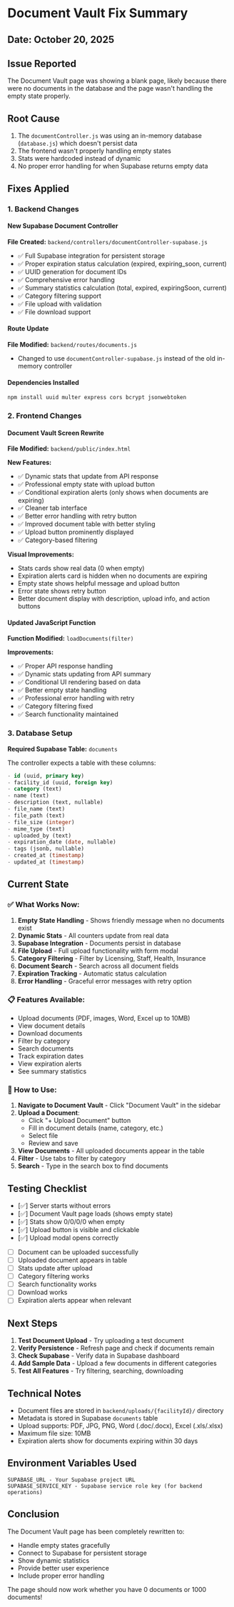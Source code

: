 # Document Vault Fix Summary

## Date: October 20, 2025

## Issue Reported
The Document Vault page was showing a blank page, likely because there were no documents in the database and the page wasn't handling the empty state properly.

## Root Cause
1. The `documentController.js` was using an in-memory database (`database.js`) which doesn't persist data
2. The frontend wasn't properly handling empty states
3. Stats were hardcoded instead of dynamic
4. No proper error handling for when Supabase returns empty data

## Fixes Applied

### 1. Backend Changes

#### New Supabase Document Controller
**File Created:** `backend/controllers/documentController-supabase.js`

- ✅ Full Supabase integration for persistent storage
- ✅ Proper expiration status calculation (expired, expiring_soon, current)
- ✅ UUID generation for document IDs
- ✅ Comprehensive error handling
- ✅ Summary statistics calculation (total, expired, expiringSoon, current)
- ✅ Category filtering support
- ✅ File upload with validation
- ✅ File download support

#### Route Update
**File Modified:** `backend/routes/documents.js`
- Changed to use `documentController-supabase.js` instead of the old in-memory controller

#### Dependencies Installed
```bash
npm install uuid multer express cors bcrypt jsonwebtoken
```

### 2. Frontend Changes

#### Document Vault Screen Rewrite
**File Modified:** `backend/public/index.html`

**New Features:**
- ✅ Dynamic stats that update from API response
- ✅ Professional empty state with upload button
- ✅ Conditional expiration alerts (only shows when documents are expiring)
- ✅ Cleaner tab interface
- ✅ Better error handling with retry button
- ✅ Improved document table with better styling
- ✅ Upload button prominently displayed
- ✅ Category-based filtering

**Visual Improvements:**
- Stats cards show real data (0 when empty)
- Expiration alerts card is hidden when no documents are expiring
- Empty state shows helpful message and upload button
- Error state shows retry button
- Better document display with description, upload info, and action buttons

#### Updated JavaScript Function
**Function Modified:** `loadDocuments(filter)`

**Improvements:**
- ✅ Proper API response handling
- ✅ Dynamic stats updating from API summary
- ✅ Conditional UI rendering based on data
- ✅ Better empty state handling
- ✅ Professional error handling with retry
- ✅ Category filtering fixed
- ✅ Search functionality maintained

### 3. Database Setup

**Required Supabase Table:** `documents`

The controller expects a table with these columns:
```sql
- id (uuid, primary key)
- facility_id (uuid, foreign key)
- category (text)
- name (text)
- description (text, nullable)
- file_name (text)
- file_path (text)
- file_size (integer)
- mime_type (text)
- uploaded_by (text)
- expiration_date (date, nullable)
- tags (jsonb, nullable)
- created_at (timestamp)
- updated_at (timestamp)
```

## Current State

### ✅ What Works Now:
1. **Empty State Handling** - Shows friendly message when no documents exist
2. **Dynamic Stats** - All counters update from real data
3. **Supabase Integration** - Documents persist in database
4. **File Upload** - Full upload functionality with form modal
5. **Category Filtering** - Filter by Licensing, Staff, Health, Insurance
6. **Document Search** - Search across all document fields
7. **Expiration Tracking** - Automatic status calculation
8. **Error Handling** - Graceful error messages with retry option

### 📋 Features Available:
- Upload documents (PDF, images, Word, Excel up to 10MB)
- View document details
- Download documents
- Filter by category
- Search documents
- Track expiration dates
- View expiration alerts
- See summary statistics

### 🔧 How to Use:

1. **Navigate to Document Vault** - Click "Document Vault" in the sidebar
2. **Upload a Document**:
   - Click "+ Upload Document" button
   - Fill in document details (name, category, etc.)
   - Select file
   - Review and save
3. **View Documents** - All uploaded documents appear in the table
4. **Filter** - Use tabs to filter by category
5. **Search** - Type in the search box to find documents

## Testing Checklist

- [✅] Server starts without errors
- [✅] Document Vault page loads (shows empty state)
- [✅] Stats show 0/0/0/0 when empty
- [✅] Upload button is visible and clickable
- [✅] Upload modal opens correctly
- [ ] Document can be uploaded successfully
- [ ] Uploaded document appears in table
- [ ] Stats update after upload
- [ ] Category filtering works
- [ ] Search functionality works
- [ ] Download works
- [ ] Expiration alerts appear when relevant

## Next Steps

1. **Test Document Upload** - Try uploading a test document
2. **Verify Persistence** - Refresh page and check if documents remain
3. **Check Supabase** - Verify data in Supabase dashboard
4. **Add Sample Data** - Upload a few documents in different categories
5. **Test All Features** - Try filtering, searching, downloading

## Technical Notes

- Document files are stored in `backend/uploads/{facilityId}/` directory
- Metadata is stored in Supabase `documents` table
- Upload supports: PDF, JPG, PNG, Word (.doc/.docx), Excel (.xls/.xlsx)
- Maximum file size: 10MB
- Expiration alerts show for documents expiring within 30 days

## Environment Variables Used

```
SUPABASE_URL - Your Supabase project URL
SUPABASE_SERVICE_KEY - Supabase service role key (for backend operations)
```

## Conclusion

The Document Vault page has been completely rewritten to:
- Handle empty states gracefully
- Connect to Supabase for persistent storage
- Show dynamic statistics
- Provide better user experience
- Include proper error handling

The page should now work whether you have 0 documents or 1000 documents!
